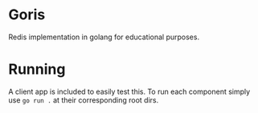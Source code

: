 # Goris

Redis implementation in golang for educational purposes.

# Running

A client app is included to easily test this. To run each component simply use `go run .` at their corresponding root dirs.
